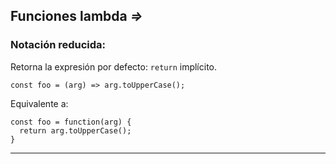 ## Funciones lambda _=>_

### Notación reducida:

Retorna la expresión por defecto: `return` implícito.

```
const foo = (arg) => arg.toUpperCase();
```

Equivalente a:

```
const foo = function(arg) {
  return arg.toUpperCase();
}
```
---